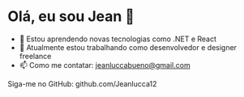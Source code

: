 # Olá, eu sou Jean 👋

- 🌱 Estou aprendendo novas tecnologias como .NET e React
- 🔭 Atualmente estou trabalhando como desenvolvedor e designer freelance
- 📫 Como me contatar: jeanluccabueno@gmail.com

Siga-me no GitHub: github.com/Jeanlucca12
